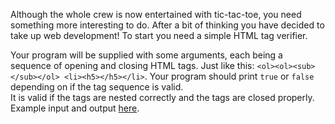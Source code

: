 Although the whole crew is now entertained with tic-tac-toe, you need something more interesting to do.
After a bit of thinking you have decided to take up web development!
To start you need a simple HTML tag verifier.

Your program will be supplied with some arguments, each being a sequence of opening and closing HTML tags.
Just like this: `<ol><ol><sub></sub></ol> <li><h5></h5></li>`.
Your program should print `true` or `false` depending on if the tag sequence is valid.\
It is valid if the tags are nested correctly and the tags are closed properly.
Example input and output [here](https://paste.connorcode.com/b/71367d16-ec1b-42b6-8b52-369a4ee7c6a1).
